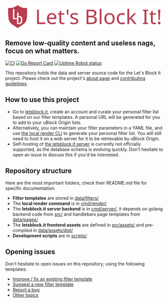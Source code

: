 [![logo](.github/logo.svg?raw=true)](https://letsblock.it)

## Remove low-quality content and useless nags, focus on what matters.

[![CI](https://github.com/xvello/letsblockit/actions/workflows/ci.yml/badge.svg)](https://github.com/xvello/letsblockit/actions/workflows/ci.yml)
[![Go Report Card](https://goreportcard.com/badge/github.com/xvello/letsblockit)](https://goreportcard.com/report/github.com/xvello/letsblockit)
[![Uptime Robot status](https://img.shields.io/uptimerobot/status/m790590578-5dd39cb706475421fade8af1)](https://stats.uptimerobot.com/YxoOltDPJX)

This repository holds the data and server source code for the Let's Block It project. 
Please check out the project's [about page](https://letsblock.it/help/about)
and [contributing guidelines](https://letsblock.it/help/contributing).

## How to use this project

- Go to [letsblock.it](https://letsblock.it), create an account and curate your personal filter list
based on our filter templates. A personal URL will be generated for you to add to your uBlock Origin lists.
- Alternatively, you can maintain your filter parameters in a YAML file, and use [the local render CLI](cmd/render)
to generate your personal filter list. You will still need to host it on a web server for it to be retrievable
by uBlock Origin.
- Self-hosting of [the letsblock.it server](cmd/server) is currently not officially supported, as the database schema is
evolving quickly. Don't hesitate to open an issue to discuss this if you'd be interested.

## Repository structure

Here are the most important folders, check their README.md file for specific documentation:
- **Filter templates** are stored in [data/filters/](data/filters)
- The **local render command** is in [cmd/render/](cmd/render)
- The **letsblock.it server backend** is in [cmd/server/](cmd/server), it depends on golang backend code from [src/](src)
and handlebars page templates from [data/pages/](data/pages)
- The **letsblock.it frontend assets** are defined in [src/assets/](src/assets) and pre-compiled in [data/assets/dist/](data/assets/dist)
- **Development scripts** are in [scripts/](scripts)

## Opening issues

Don't hesitate to open issues on this repository, using the following templates:

- [Improve / fix an existing filter template](https://github.com/xvello/letsblockit/issues/new?labels=filter-data&template=update-filter.yaml)
- [Suggest a new filter template](https://github.com/xvello/letsblockit/issues/new?labels=filter-data&template=new-filter.yaml)
- [Report a bug](https://github.com/xvello/letsblockit/issues/new?labels=&template=bug-report.yaml)
- [Other topics](https://github.com/xvello/letsblockit/issues/new)
